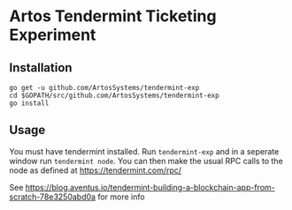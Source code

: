# Artos Tendermint Ticketing Experiment

## Installation
```
go get -u github.com/ArtosSystems/tendermint-exp
cd $GOPATH/src/github.com/ArtosSystems/tendermint-exp
go install
```

## Usage

You must have tendermint installed.
Run `tendermint-exp` and in a seperate window run `tendermint node`.
You can then make the usual RPC calls to the node as defined at https://tendermint.com/rpc/

See https://blog.aventus.io/tendermint-building-a-blockchain-app-from-scratch-78e3250abd0a for more info
